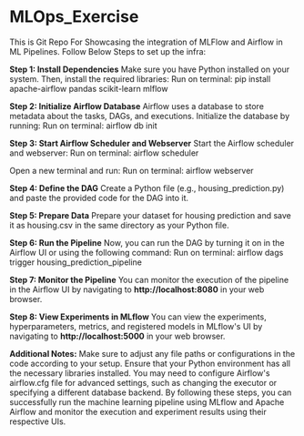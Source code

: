 # MLOps_Exercise

This is Git Repo For Showcasing the integration of MLFlow and Airflow in ML Pipelines. 
Follow Below Steps to set up the infra:

**Step 1: Install Dependencies**
Make sure you have Python installed on your system. Then, install the required libraries:
Run on terminal: pip install apache-airflow pandas scikit-learn mlflow

**Step 2: Initialize Airflow Database**
Airflow uses a database to store metadata about the tasks, DAGs, and executions. Initialize the database by running:
Run on terminal: airflow db init

**Step 3: Start Airflow Scheduler and Webserver**
Start the Airflow scheduler and webserver:
Run on terminal: airflow scheduler

Open a new terminal and run:
Run on terminal: airflow webserver

**Step 4: Define the DAG**
Create a Python file (e.g., housing_prediction.py) and paste the provided code for the DAG into it.

**Step 5: Prepare Data**
Prepare your dataset for housing prediction and save it as housing.csv in the same directory as your Python file.

**Step 6: Run the Pipeline**
Now, you can run the DAG by turning it on in the Airflow UI or using the following command:
Run on terminal: airflow dags trigger housing_prediction_pipeline

**Step 7: Monitor the Pipeline**
You can monitor the execution of the pipeline in the Airflow UI by navigating to **http://localhost:8080** in your web browser.

**Step 8: View Experiments in MLflow**
You can view the experiments, hyperparameters, metrics, and registered models in MLflow's UI by navigating to **http://localhost:5000** in your web browser.

**Additional Notes:**
Make sure to adjust any file paths or configurations in the code according to your setup.
Ensure that your Python environment has all the necessary libraries installed.
You may need to configure Airflow's airflow.cfg file for advanced settings, such as changing the executor or specifying a different database backend.
By following these steps, you can successfully run the machine learning pipeline using MLflow and Apache Airflow and monitor the execution and experiment results using their respective UIs.
